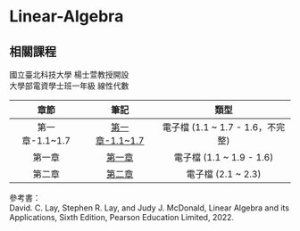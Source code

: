 # Linear-Algebra

## 相關課程
國立臺北科技大學 楊士萱教授開設  
大學部電資學士班一年級 線性代數  

章節 | 筆記 | 類型 |
|:--------:|:-------:|:-------:|
| 第一章-1.1~1.7 | [第一章-1.1~1.7](/第一章-1.1~1.7.pdf) | 電子檔 (1.1 ~ 1.7 - 1.6，不完整) |
| 第一章 | [第一章](/第一章.pdf) | 電子檔 (1.1 ~ 1.9 - 1.6) |
| 第二章 | [第二章](/第二章.pdf) | 電子檔 (2.1 ~ 2.3) |

參考書：  
David. C. Lay, Stephen R. Lay, and Judy J. McDonald, Linear Algebra and its Applications, Sixth Edition, Pearson Education Limited, 2022.
